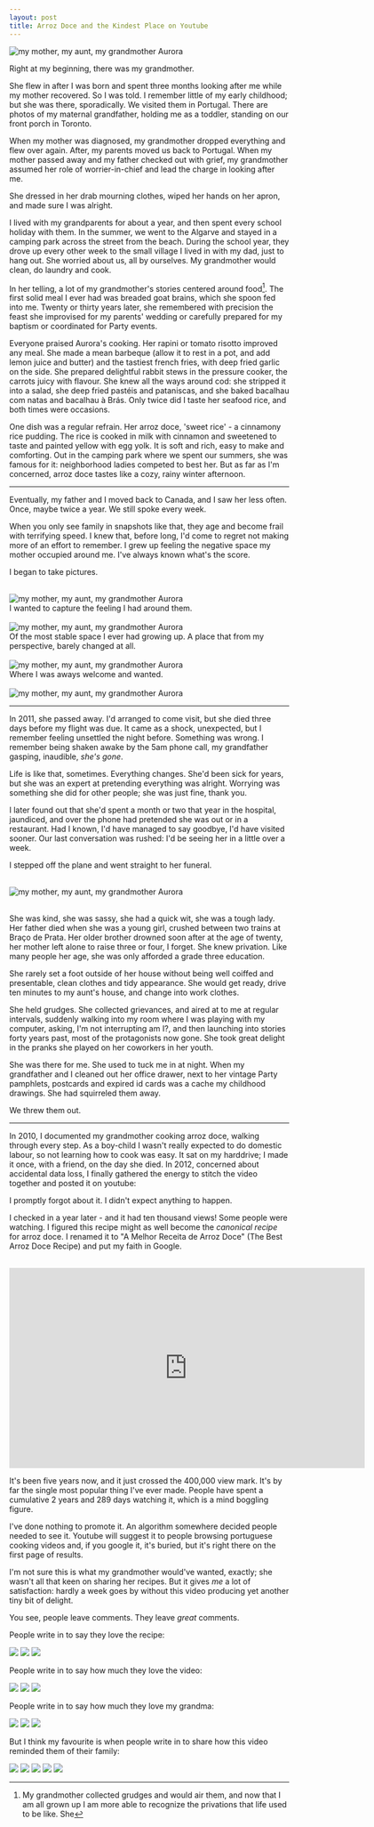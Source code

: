 ```yaml
---
layout: post
title: Arroz Doce and the Kindest Place on Youtube
---
```


<!--<h3>Saying goodbye to my grandmother; rice pudding and the kindest place on youtube</h3>-->
<img src="/img/auroraeasmeninas2.jpg" title="my mother, my aunt, my grandmother Aurora" />

Right at my beginning, there was my grandmother. 

She flew in after I was born and spent three months looking after me while my mother recovered. So I was told. I remember little of my early childhood; but she was there, sporadically. We visited them in Portugal. There are photos of my maternal grandfather, holding me as a toddler, standing on our front porch in Toronto.

When my mother was diagnosed, my grandmother dropped everything and flew over again. After, my parents moved us back to Portugal. When my mother passed away and my father checked out with grief, my grandmother assumed her role of worrier-in-chief and lead the charge in looking after me. 

She dressed in her drab mourning clothes, wiped her hands on her apron, and made sure I was alright. 

I lived with my grandparents for about a year, and then spent every school holiday with them. In the summer, we went to the Algarve and stayed in a camping park across the street from the beach. During the school year, they drove up every other week to the small village I lived in with my dad, just to hang out. She worried about us, all by ourselves. My grandmother would clean, do laundry and cook.

In her telling, a lot of my grandmother's stories centered around food[^aurorafood]. The first solid meal I ever had was breaded goat brains, which she spoon fed into me. Twenty or thirty years later, she remembered with precision the feast she improvised for my parents' wedding or carefully prepared for my baptism or coordinated for Party events.

Everyone praised Aurora's cooking. Her rapini or tomato risotto improved any meal. She made a mean barbeque (allow it to rest in a pot, and add lemon juice and butter) and the tastiest french fries, with deep fried garlic on the side. She prepared delightful rabbit stews in the pressure cooker, the carrots juicy with flavour. She knew all the ways around cod: she stripped it into a salad, she deep fried pastéis and pataniscas, and she baked bacalhau com natas and bacalhau à Brás. Only twice did I taste her seafood rice, and both times were occasions.

One dish was a regular refrain. Her arroz doce, 'sweet rice' - a cinnamony rice pudding. The rice is cooked in milk with cinnamon and sweetened to taste and painted yellow with egg yolk. It is soft and rich, easy to make and comforting. Out in the camping park where we spent our summers, she was famous for it: neighborhood ladies competed to best her. But as far as I'm concerned, arroz doce tastes like a cozy, rainy winter afternoon. 


<!---
---
<img src="/img/aurora3.jpg" title="my mother, my aunt, my grandmother Aurora" />

---
-->

---

Eventually, my father and I moved back to Canada, and I saw her less often. Once, maybe twice a year. We still spoke every week.

When you only see family in snapshots like that, they age and become frail with terrifying speed. I knew that, before long, I'd come to regret not making more of an effort to remember. I grew up feeling the negative space my mother occupied around me. I've always known what's the score.

I began to take pictures.
<br>
<br>

<img src="/img/aurora-4.jpg" title="my mother, my aunt, my grandmother Aurora" />

<br>
I wanted to capture the feeling I had around them.
<br>
<br>


<img src="/img/aurora.food.jpg" title="my mother, my aunt, my grandmother Aurora" />

<br>
Of the most stable space I ever had growing up. A place that from my perspective, barely changed at all.
<br>
<br>

<img src="/img/ferrer.jpg" title="my mother, my aunt, my grandmother Aurora" />

<br>
Where I was aways welcome and wanted.
<br>
<br>

<img src="/img/aurora.jpg" title="my mother, my aunt, my grandmother Aurora" />

---

In 2011, she passed away. I'd arranged to come visit, but she died three days before my flight was due. It came as a shock, unexpected, but I remember feeling unsettled the night before. Something was wrong. I remember being shaken awake by the 5am phone call, my grandfather gasping, inaudible, _she's gone_. 

Life is like that, sometimes. Everything changes. She'd been sick for years, but she was an expert at pretending everything was alright. Worrying was something she did for other people; she was just fine, thank you. 

I later found out that she'd spent a month or two that year in the hospital, jaundiced, and over the phone had pretended she was out or in a restaurant. Had I known, I'd have managed to say goodbye, I'd have visited sooner. Our last conversation was rushed: I'd be seeing her in a little over a week. 

I stepped off the plane and went straight to her funeral.

<br>
<img src="/img/aurora.funeral.jpg" title="my mother, my aunt, my grandmother Aurora" />
<br>
<br>

She was kind, she was sassy, she had a quick wit, she was a tough lady. Her father died when she was a young girl, crushed between two trains at Braço de Prata. Her older brother drowned soon after at the age of twenty, her mother left alone to raise three or four, I forget. She knew privation. Like many people her age, she was only afforded a grade three education.

She rarely set a foot outside of her house without being well coiffed and presentable, clean clothes and tidy appearance. She would get ready, drive ten minutes to my aunt's house, and change into work clothes.

She held grudges. She collected grievances, and aired at to me at regular intervals, suddenly walking into my room where I was playing with my computer, asking, I'm not interrupting am I?, and then launching into stories forty years past, most of the protagonists now gone. She took great delight in the pranks she played on her coworkers in her youth.

She was there for me. She used to tuck me in at night. When my grandfather and I cleaned out her office drawer, next to her vintage Party pamphlets, postcards and expired id cards was a cache my childhood drawings. She had squirreled them away.

We threw them out.

---

In 2010, I documented my grandmother cooking arroz doce, walking through every step. As a boy-child I wasn't really expected to do domestic labour, so not learning how to cook was easy. It sat on my harddrive; I made it once, with a friend, on the day she died. In 2012, concerned about accidental data loss, I finally gathered the energy to stitch the video together and posted it on youtube:


I promptly forgot about it. I didn't expect anything to happen. 

I checked in a year later - and it had ten thousand views! Some people were watching. I figured this recipe might as well become the _canonical recipe_ for arroz doce. I renamed it to "A Melhor Receita de Arroz Doce" (The Best Arroz Doce Recipe) and put my faith in Google.

<br>
<iframe width="640" height="360" src="https://www.youtube.com/embed/KTaheuNBvOM?rel=0" frameborder="0" allowfullscreen></iframe>

<br>


It's been five years now, and it just crossed the 400,000 view mark. It's by far the single most popular thing I've ever made. People have spent a cumulative 2 years and 289 days watching it, which is a mind boggling figure.

I've done nothing to promote it. An algorithm somewhere decided people needed to see it. Youtube will suggest it to people browsing portuguese cooking videos and, if you google it, it's buried, but it's right there on the first page of results. 

I'm not sure this is what my grandmother would've wanted, exactly; she wasn't all that keen on sharing her recipes. But it gives _me_ a lot of satisfaction: hardly a week goes by without this video producing yet another tiny bit of delight.

You see, people leave comments. They leave _great_ comments.

People write in to say they love the recipe:


<img src='/img/arrozdoce.comment02.png'/>
<!--<img src='/img/arrozdoce.comment03.png'/>-->
<img src='/img/arrozdoce.comment12.png'/>
<img src='/img/arrozdoce.comment14.png'/>

People write in to say how much they love the video:


<img src='/img/arrozdoce.comment01.png'/>
<img src='/img/arrozdoce.comment07.png'/>
<img src='/img/arrozdoce.comment19.png'/>

People write in to say how much they love my grandma:


<img src='/img/arrozdoce.comment04.png'/>
<!--<img src='/img/arrozdoce.comment10.png'/>-->
<img src='/img/arrozdoce.comment11.png'/>
<!--<img src='/img/arrozdoce.comment13.png'/>-->
<img src='/img/arrozdoce.comment20.png'/>


But I think my favourite is when people write in to share how this video reminded them of their family:


<img src='/img/arrozdoce.comment08.png'/>
<img src='/img/arrozdoce.comment09.png'/>
<img src='/img/arrozdoce.comment15.png'/>
<img src='/img/arrozdoce.comment17.png'/>
<img src='/img/arrozdoce.comment22.png'/>

[^aurorafood]: My grandmother collected grudges and would air them, and now that I am all grown up I am more able to recognize the privations that life used to be like. She 
